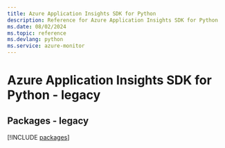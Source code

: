 ```yaml
---
title: Azure Application Insights SDK for Python
description: Reference for Azure Application Insights SDK for Python
ms.date: 08/02/2024
ms.topic: reference
ms.devlang: python
ms.service: azure-monitor
---
```

# Azure Application Insights SDK for Python - legacy
## Packages - legacy
[!INCLUDE [packages](application-insights-index.md)]